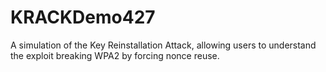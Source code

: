 # KRACKDemo427

A simulation of the Key Reinstallation Attack, allowing users to understand the exploit breaking WPA2 by forcing nonce reuse.
